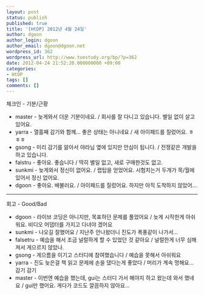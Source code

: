 ```yaml
---
layout: post
status: publish
published: true
title: '[HtDP] 2012년 4월 24일'
author: dgoon
author_login: dgoon
author_email: dgoon@dgoon.net
wordpress_id: 362
wordpress_url: http://www.tuestudy.org/bp/?p=362
date: 2012-04-24 21:52:20.000000000 +09:00
categories:
- HtDP
tags: []
comments: []
---
```

<p>체크인 - 기분/근황</p>

<ul>
<li>master - 늦게와서 더운 기분이네요. / 회사를 잘 다니고 있습니다. 별일 없이 살고 있어요.</li>
<li>yarra - 열흘째 감기와 함께... 좋은 상태는 아니네요 / 새 아이패드를 질렀어요. ㅎㅎㅎ</li>
<li>gsong - 미리 감기를 앓아서 야라님 옆에 있지만 안심이 됩니다. / 전쟁같은 개발을 하고 있습니다.</li>
<li>falstru - 좋아요. 좋습니다 / 딱히 별일 없고, 새로 구매한것도 없고.</li>
<li>sunkmi - 늦게와서 정신이 없어요. / 랩탑을 얻었어요. 시험치는거 두개가 목/월에 있어서 정신 없어요.</li>
<li>dgoon - 좋아요. 배불러요. / 아이패드를 질렀어요. 하지만 아직 도착하지 않았어...</li>
</ul>

<hr />

<p>회고 - Good/Bad</p>

<ul>
<li>dgoon - 라이브 코딩은 아니지만, 목표하던 문제를 풀었어요 / 늦게 시작한게 아쉬워요. 비디오 어댑터를 가지고 다녀야 겠어요</li>
<li>sunkmi -  나오길 잘했어요 / 지난주 안나왔더니 진도가 폭풍같이 나가서...</li>
<li>falsetru - 예습을 해서 조금 널럴하게 할 수 있었던 것 같아요 / 널럴한게 너무 심해져서 게으르지 않았나.</li>
<li>gsong - 게으름을 이기고 스터디에 참여했습니다 / 예습을 못해서 아쉬워요</li>
<li>yarra - 진도 늦은걸 책 읽고 문제에 손을 댔다는게 좋았다 / 머리가 계속 멍해요... 감기 감기</li>
<li>master - 이번엔 예습을 했는데, gui는 스터디 가서 해야지 하고 왔는데 와서 했네요 / gui만 했어요. 게다가 코드도 깔끔하지 않아요...</li>
</ul>

